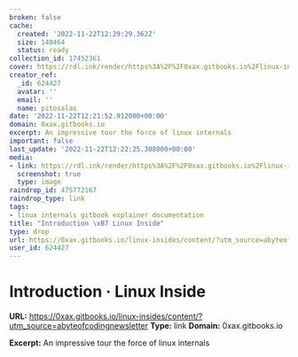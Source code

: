 ```yaml
---
broken: false
cache:
  created: '2022-11-22T12:29:29.362Z'
  size: 140464
  status: ready
collection_id: 17452361
cover: https://rdl.ink/render/https%3A%2F%2F0xax.gitbooks.io%2Flinux-insides%2Fcontent%2F%3Futm_source%3Dabyteofcodingnewsletter
creator_ref:
  _id: 624427
  avatar: ''
  email: ''
  name: pitosalas
date: '2022-11-22T12:21:52.912000+00:00'
domain: 0xax.gitbooks.io
excerpt: An impressive tour the force of linux internals
important: false
last_update: '2022-11-22T12:22:25.308000+00:00'
media:
- link: https://rdl.ink/render/https%3A%2F%2F0xax.gitbooks.io%2Flinux-insides%2Fcontent%2F%3Futm_source%3Dabyteofcodingnewsletter
  screenshot: true
  type: image
raindrop_id: 475772167
raindrop_type: link
tags:
- linux internals gitbook explainer documentation
title: "Introduction \xB7 Linux Inside"
type: drop
url: https://0xax.gitbooks.io/linux-insides/content/?utm_source=abyteofcodingnewsletter
user_id: 624427
---
```


# Introduction · Linux Inside

**URL:** https://0xax.gitbooks.io/linux-insides/content/?utm_source=abyteofcodingnewsletter
**Type:** link
**Domain:** 0xax.gitbooks.io

**Excerpt:** An impressive tour the force of linux internals
